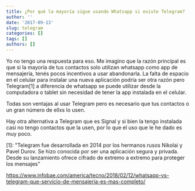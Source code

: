 ```yaml
---
title: ¿Por qué la mayoría sigue usando Whatsapp si existe Telegram?
author: ''
date: '2017-09-13'
slug: telegram
categories: []
tags: []
authors: []
---
```


Yo no tengo una respuesta para eso. Me imagino que la razón principal es que si la mayoría de tus contactos solo utilizan whatsapp como app de mensajería, tenés pocos incentivos a usar abandonarla. La falta de espacio en el celular para instalar una nueva aplicación podría ser otra razón pero Telegram[1] a diferencia de whatsapp se puede utilizar desde la computadora o tablet sin necesidad de tener la app instalada en el celular. 

Todas son ventajas al usar Telegram pero es necesario que tus contactos o un gran número de ellxs lo usen.

Hay otra alternativa a Telegram que es Signal y si bien la tengo instalada casi no tengo contactos que la usen, por lo que el uso que le he dado es muy poco.

[1]: "Telegram fue desarrollada en 2014 por los hermanos rusos Nikolai y Pavel Durov. Se hizo conocida por ser una aplicación segura y privada. Desde su lanzamiento ofrece cifrado de extremo a extremo para proteger los mensajes"

https://www.infobae.com/america/tecno/2018/02/12/whatsapp-vs-telegram-que-servicio-de-mensajeria-es-mas-completo/